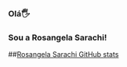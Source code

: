 ### Olá🖐
### Sou a Rosangela Sarachi!
##[Rosangela Sarachi GitHub stats](https://github-readme-stats.vercel.app/api?username=RosangelaSarachi&show_icons=true&theme=cobalt)
